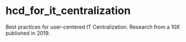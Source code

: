 # hcd_for_it_centralization
Best practices for user-centered IT Centralization. Research from a 10X published in 2019. 
